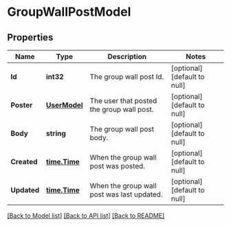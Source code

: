 # GroupWallPostModel

## Properties
Name | Type | Description | Notes
------------ | ------------- | ------------- | -------------
**Id** | **int32** | The group wall post Id. | [optional] [default to null]
**Poster** | [**UserModel**](UserModel.md) | The user that posted the group wall post. | [optional] [default to null]
**Body** | **string** | The group wall post body. | [optional] [default to null]
**Created** | [**time.Time**](time.Time.md) | When the group wall post was posted. | [optional] [default to null]
**Updated** | [**time.Time**](time.Time.md) | When the group wall post was last updated. | [optional] [default to null]

[[Back to Model list]](../README.md#documentation-for-models) [[Back to API list]](../README.md#documentation-for-api-endpoints) [[Back to README]](../README.md)


